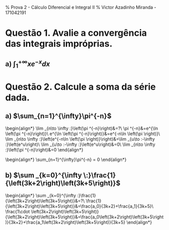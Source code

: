 % Prova 2 - Cálculo Diferencial e Integral II
% Victor Azadinho Miranda - 171042191

# Questão 1. Avalie a convergência das integrais impróprias.

## a) $\int_{1}^{+\infty}xe^{-x}dx$

# Questão 2. Calcule a soma da série dada.

## a) $\sum_{n=1}^{\infty}\pi^{-n}$

\begin{align*}
\lim _{n\to \infty \:}\left(\pi ^{-n}\right)&=?\\
\pi ^{-n}&=e^{\ln \left(\pi ^{-n}\right)}\\
e^{\ln \left(\pi ^{-n}\right)}&=e^{-n\ln \left(\pi \right)}\\
\lim _{n\to \infty \:}\left(e^{-n\ln \left(\pi \right)}\right)&=\lim _{u\to \:-\infty \:}\left(e^u\right)\\
\lim _{u\to \:-\infty \:}\left(e^u\right)&=0\\
\lim _{n\to \infty \:}\left(\pi ^{-n}\right)&=0
\end{align*}

\begin{align*}
\sum_{n=1}^{\infty}\pi^{-n} = 0
\end{align*}

## b) $\sum _{k=0}^{\infty \:}\frac{1}{\left(3k+2\right)\left(3k+5\right)}$

\begin{align*}
\sum _{k=0}^{\infty \:}\frac{1}{\left(3k+2\right)\left(3k+5\right)}&=?\\
\frac{1}{\left(3k+2\right)\left(3k+5\right)}&=\frac{a_0}{3k+2}+\frac{a_1}{3k+5}\\
\frac{1\cdot \left(3k+2\right)\left(3k+5\right)}{\left(3k+2\right)\left(3k+5\right)}&=\frac{a_0\left(3k+2\right)\left(3k+5\right)}{3k+2}+\frac{a_1\left(3k+2\right)\left(3k+5\right)}{3k+5}
\end{align*}